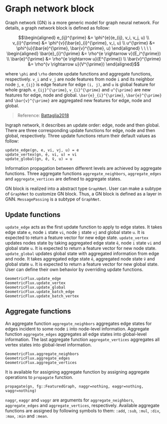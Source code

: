 # Graph network block

Graph network (GN) is a more generic model for graph neural network. For details, a graph network block is defined as follow:

```math
\begin{aligned}
    e_{ij}^{\prime} &= \phi^{e}(e_{ij}, v_i, v_j, u) \\
    v_{i}^{\prime} &= \phi^{v}(\bar{e}_{i}^{\prime}, v_i, u) \\
    u^{\prime} &= \phi^{u}(\bar{e}^{\prime}, \bar{v}^{\prime}, u)
\end{aligned}
\ \ \ \ 
\begin{aligned}
    \bar{e}_{i}^{\prime} &= \rho^{e \rightarrow v}(E_i^{\prime}) \\
    \bar{e}^{\prime} &= \rho^{e \rightarrow u}(E^{\prime}) \\
    \bar{v}^{\prime} &= \rho^{v \rightarrow u}(V^{\prime})
\end{aligned}
```

where ``\phi`` and ``\rho`` denote update functions and aggregate functions, respectively. ``v_i`` and ``v_j`` are node features from node ``i`` and its neighbor node ``j``, ``e_{ij}`` is edge feature for edge ``(i, j)``, and ``u`` is global feature for whole graph. ``e_{ij}^{\prime}``, ``v_{i}^{\prime}`` and ``u^{\prime}`` are new features for edge, node and global. ``\bar{e}_{i}^{\prime}``, ``\bar{e}^{\prime}`` and ``\bar{v}^{\prime}`` are aggregated new features for edge, node and global.

> Reference: [Battaglia2018](@cite)

Ingraph network, it describes an update order: edge, node and then global. There are three corresponding update functions for edge, node and then global, respectively. Three update functions return their default values as follow:

```
update_edge(gn, e, vi, vj, u) = e
update_vertex(gn, ē, vi, u) = vi
update_global(gn, ē, v̄, u) = u
```

Information propagation between different levels are achieved by aggregate functions. Three aggregate functions `aggregate_neighbors`, `aggregate_edges` and `aggregate_vertices` are defined to aggregate states.

GN block is realized into a abstract type `GraphNet`. User can make a subtype of `GraphNet` to customize GN block. Thus, a GN block is defined as a layer in GNN. `MessagePassing` is a subtype of `GraphNet`.

## Update functions

`update_edge` acts as the first update function to apply to edge states. It takes edge state `e`, node `i` state `vi`, node `j` state `vj` and global state `u`. It is expected to return a feature vector for new edge state. `update_vertex` updates nodes state by taking aggregated edge state `ē`, node `i` state `vi` and global state `u`. It is expected to return a feature vector for new node state. `update_global` updates global state with aggregated information from edge and node. It takes aggregated edge state `ē`, aggregated node state `v̄` and global state `u`. It is expected to return a feature vector for new global state. User can define their own behavior by overriding update functions.

```@docs
GeometricFlux.update_edge
GeometricFlux.update_vertex
GeometricFlux.update_global
GeometricFlux.update_batch_edge
GeometricFlux.update_batch_vertex
```

## Aggregate functions

An aggregate function `aggregate_neighbors` aggregates edge states for edges incident to some node `i` into node-level information. Aggregate function `aggregate_edges` aggregates all edge states into global-level information. The last aggregate function `aggregate_vertices` aggregates all vertex states into global-level information.

```@docs
GeometricFlux.aggregate_neighbors
GeometricFlux.aggregate_edges
GeometricFlux.aggregate_vertices
```

It is available for assigning aggregate function by assigning aggregate operations to `propagate` function.

```
propagate(gn, fg::FeaturedGraph, naggr=nothing, eaggr=nothing, vaggr=nothing)
```

`naggr`, `eaggr` and `vaggr` are arguments for `aggregate_neighbors`, `aggregate_edges` and `aggregate_vertices`, respectively. Available aggregate functions are assigned by following symbols to them: `:add`, `:sub`, `:mul`, `:div`, `:max`, `:min` and `:mean`.
